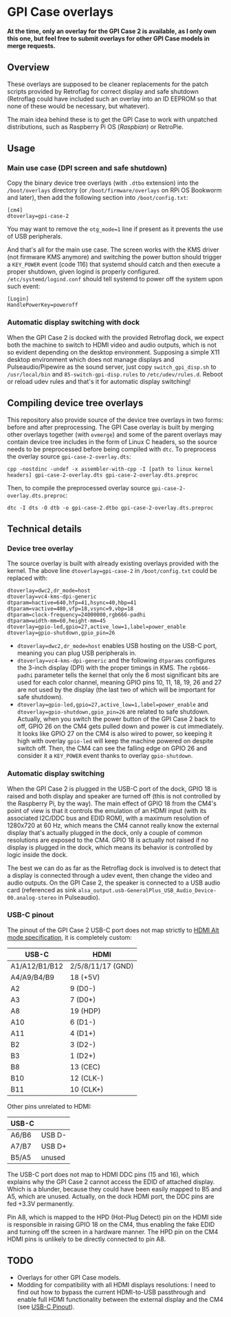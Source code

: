 # GPI Case overlays

**At the time, only an overlay for the GPI Case 2 is available, as I only own this one, but feel free to submit overlays for other GPI Case models in merge requests.**

## Overview

These overlays are supposed to be cleaner replacements for the patch scripts provided by Retroflag for correct display and safe shutdown (Retroflag could have included such an overlay into an ID EEPROM so that none of these would be necessary, but whatever).

The main idea behind these is to get the GPI Case to work with unpatched distributions, such as Raspberry Pi OS (_Raspbian_) or RetroPie.

## Usage

### Main use case (DPI screen and safe shutdown)

Copy the binary device tree overlays (with `.dtbo` extension) into the `/boot/overlays` directory (or `/boot/firmware/overlays` on RPi OS Bookworm and later), then add the following section into `/boot/config.txt`:
```
[cm4]
dtoverlay=gpi-case-2
```
You may want to remove the `otg_mode=1` line if present as it prevents the use of USB peripherals.

And that's all for the main use case. The screen works with the KMS driver (not firmware KMS anymore) and switching the power button should trigger a `KEY_POWER` event (code 116) that systemd should catch and then execute a proper shutdown, given logind is properly configured. `/etc/systemd/logind.conf` should tell systemd to power off the system upon such event:
```
[Login]
HandlePowerKey=poweroff
```

### Automatic display switching with dock

When the GPI Case 2 is docked with the provided Retroflag dock, we expect both the machine to switch to HDMI video and audio outputs, which is not so evident depending on the desktop environment.
Supposing a simple X11 desktop environment which does not manage displays and Pulseaudio/Pipewire as the sound server, just copy  `switch_gpi_disp.sh` to `/usr/local/bin` and `85-switch-gpi-disp.rules` to `/etc/udev/rules.d`. Reboot or reload udev rules and that's it for automatic display switching!

## Compiling device tree overlays

This repository also provide source of the device tree overlays in two forms: before and after preprocessing. The GPI Case overlay is built by merging other overlays together (with `ovmerge`) and some of the parent overlays may contain device tree includes in the form of Linux C headers, so the source needs to be preprocessed before being compiled with `dtc`.
To preprocess the overlay source `gpi-case-2-overlay.dts`:
```
cpp -nostdinc -undef -x assembler-with-cpp -I [path to linux kernel headers] gpi-case-2-overlay.dts gpi-case-2-overlay.dts.preproc
```
Then, to compile the preprocessed overlay source `gpi-case-2-overlay.dts.preproc`:
```
dtc -I dts -O dtb -o gpi-case-2.dtbo gpi-case-2-overlay.dts.preproc
```

## Technical details

### Device tree overlay 

The source overlay is built with already existing overlays provided with the kernel. The above line 
`dtoverlay=gpi-case-2` in `/boot/config.txt` could be replaced with:
```
dtoverlay=dwc2,dr_mode=host
dtoverlay=vc4-kms-dpi-generic
dtparam=hactive=640,hfp=41,hsync=40,hbp=41
dtparam=vactive=480,vfp=18,vsync=9,vbp=18
dtparam=clock-frequency=24000000,rgb666-padhi
dtparam=width-mm=60,height-mm=45
dtoverlay=gpio-led,gpio=27,active_low=1,label=power_enable
dtoverlay=gpio-shutdown,gpio_pin=26  
```
- `dtoverlay=dwc2,dr_mode=host` enables USB hosting on the USB-C port, meaning you can plug USB peripherals in.
- `dtoverlay=vc4-kms-dpi-generic` and the following `dtparams` configures the 3-inch display (DPI) with the proper timings in KMS. The `rgb666-padhi` parameter tells the kernel that only the 6 most significant bits are used for each color channel, meaning GPIO pins 10, 11, 18, 19, 26 and 27 are not used by the display (the last two of which will be important for safe shutdown).
- `dtoverlay=gpio-led,gpio=27,active_low=1,label=power_enable` and `dtoverlay=gpio-shutdown,gpio_pin=26` are related to safe shutdown. Actually, when you switch the power button of the GPI Case 2 back to off, GPIO 26 on the CM4 gets pulled down and power is cut immediately. It looks like GPIO 27 on the CM4 is also wired to power, so keeping it high with overlay `gpio-led` will keep the machine powered on despite switch off. Then, the CM4 can see the falling edge on GPIO 26 and consider it a `KEY_POWER` event thanks to overlay `gpio-shutdown`.

### Automatic display switching

When the GPI Case 2 is plugged in the USB-C port of the dock, GPIO 18 is raised and both display and speaker are turned off (this is not controlled by the Raspberry Pi, by the way). The main effect of GPIO 18 from the CM4's point of view is that it controls the emulation of an HDMI input (with its associated I2C/DDC bus and EDID ROM), with a maximum resolution of 1280x720 at 60 Hz, which means the CM4 cannot really know the external display that's actually plugged in the dock, only a couple of common resolutions are exposed to the CM4. GPIO 18 is actually not raised if no display is plugged in the dock, which means its behavior is controlled by logic inside the dock.

The best we can do as far as the Retroflag dock is involved is to detect that a display is connected through a udev event, then change the video and audio outputs. On the GPI Case 2, the speaker is connected to a USB audio card (referenced as sink `alsa_output.usb-GeneralPlus_USB_Audio_Device-00.analog-stereo` in Pulseaudio).

### USB-C pinout

The pinout of the GPI Case 2 USB-C port does not map strictly to [HDMI Alt mode specification](https://en.wikipedia.org/wiki/HDMI#/media/File:HDMI_Alt_Mode_-_USB_Type-C_pin_mapping.png), it is completely custom:

| USB-C | HDMI |
--------|-------
| A1/A12/B1/B12 | 2/5/8/11/17 (GND) |
| A4/A9/B4/B9 | 18 (+5V) |
| A2 | 9 (D0-) |
| A3 | 7 (D0+) |
| A8 | 19 (HDP) |
| A10 | 6 (D1-) |
| A11 | 4 (D1+) |
| B2 | 3 (D2-) |
| B3 | 1 (D2+) |
| B8 | 13 (CEC) |
| B10 | 12 (CLK-) |
| B11 | 10 (CLK+) |

Other pins unrelated to HDMI:

| USB-C | |
--------|-|
| A6/B6 | USB D- |
| A7/B7 | USB D+ |
| B5/A5 | unused |

The USB-C port does not map to HDMI DDC pins (15 and 16), which explains why the GPI Case 2 cannot access the EDID of attached display. Which is a blunder, because they could have been easily mapped to B5 and A5, which are unused. Actually, on the dock HDMI port, the DDC pins are fed +3.3V permanently.

Pin A8, which is mapped to the HPD (Hot-Plug Detect) pin on the HDMI side is responsible in raising GPIO 18 on the CM4, thus enabling the fake EDID and turning off the screen in a hardware manner. The HPD pin on the CM4 HDMI pins is unlikely to be directly connected to pin A8.

## TODO

- Overlays for other GPI Case models.
- Modding for compatibility with all HDMI displays resolutions: I need to find out how to bypass the current HDMI-to-USB passthrough and enable full HDMI functionality between the external display and the CM4 (see [USB-C Pinout](#usb-c-pinout)).
